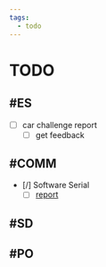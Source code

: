 ```yaml
---
tags:
  - todo
---
```


# TODO

## #ES

- [ ] car challenge report
  - [ ] get feedback

## #COMM

- [/] Software Serial
  - [ ] [report](<./../notes/comm/uart report.md>)

## #SD

## #PO
